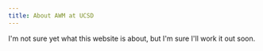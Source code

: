 ```yaml
---
title: About AWM at UCSD
---
```


I'm not sure yet what this website is about, but I'm sure I'll work it out soon.
